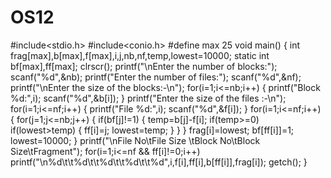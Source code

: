 # OS12
#include<stdio.h>
#include<conio.h>
#define max 25
void main()
{
int frag[max],b[max],f[max],i,j,nb,nf,temp,lowest=10000;
static int bf[max],ff[max];
clrscr();
printf("\nEnter the number of blocks:");
scanf("%d",&nb);
printf("Enter the number of files:");
scanf("%d",&nf);
printf("\nEnter the size of the blocks:-\n");
for(i=1;i<=nb;i++)
{
printf("Block %d:",i);
scanf("%d",&b[i]);
}
printf("Enter the size of the files :-\n");
for(i=1;i<=nf;i++)
{
printf("File %d:",i);
scanf("%d",&f[i]);
}
for(i=1;i<=nf;i++)
{
for(j=1;j<=nb;j++)
{
if(bf[j]!=1)
{
temp=b[j]-f[i];
if(temp>=0)
if(lowest>temp)
{
ff[i]=j;
lowest=temp;
}
}
}
frag[i]=lowest;
bf[ff[i]]=1;
lowest=10000;
}
printf("\nFile No\tFile Size \tBlock No\tBlock Size\tFragment");
for(i=1;i<=nf && ff[i]!=0;i++)
printf("\n%d\t\t%d\t\t%d\t\t%d\t\t%d",i,f[i],ff[i],b[ff[i]],frag[i]);
getch();
}
